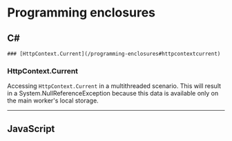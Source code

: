 # Programming enclosures  
			
## C#

	### [HttpContext.Current](/programming-enclosures#httpcontextcurrent)
	
### HttpContext.Current

Accessing `HttpContext.Current` in a multithreaded scenario. 
This will result in a System.NullReferenceException because this data is available only on the main worker's local storage.
___
	
## JavaScript
		
	